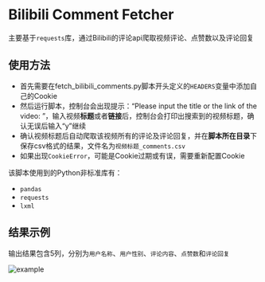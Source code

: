 # Bilibili Comment Fetcher

主要基于`requests`库，通过Bilibili的评论api爬取视频评论、点赞数以及评论回复

## 使用方法

- 首先需要在fetch_bilibili_comments.py脚本开头定义的`HEADERS`变量中添加自己的Cookie
- 然后运行脚本，控制台会出现提示：“Please input the title or the link of the video: ”，输入视频**标题**或者**链接**后，控制台会打印出搜索到的视频标题，确认无误后输入“y”继续
- 确认视频标题后自动爬取该视频所有的评论及评论回复，并在**脚本所在目录**下保存csv格式的结果，文件名为`视频标题_comments.csv`
- 如果出现`CookieError`，可能是Cookie过期或有误，需要重新配置Cookie

该脚本使用到的Python非标准库有：

- `pandas`
- `requests`
- `lxml`

## 结果示例

输出结果包含5列，分别为`用户名称`、`用户性别`、`评论内容`、`点赞数`和`评论回复`

![example](https://github.com/lvlh2/BilibiliCommentFetcher/blob/main/example.png)
